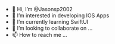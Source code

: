 - 👋 Hi, I’m @Jasonsp2002
- 👀 I’m interested in developing IOS Apps
- 🌱 I’m currently learning SwiftUI
- 💞️ I’m looking to collaborate on ...
- 📫 How to reach me ...

<!---
Jasonsp2002/Jasonsp2002 is a ✨ special ✨ repository because its `README.md` (this file) appears on your GitHub profile.
You can click the Preview link to take a look at your changes.
--->
